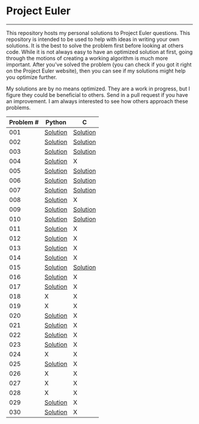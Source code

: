 # Project Euler
_____________

This repository hosts my personal solutions to Project Euler questions. 
This repository is intended to be used to help with ideas in writing your own 
solutions. It is the best to solve the problem first before looking at others code. 
While it is not always easy to have an optimized solution at first, going through the 
motions of creating a working algorithm is much more important. After you've solved the problem (you can check if you got it right on the Project Euler website), then you can see if my solutions might help you optimize further.


My solutions are by no means optimized. They are a work in progress, but I figure they could be beneficial to others. Send in a pull request if you have an improvement. I am always interested to see how others approach these problems.


| Problem # | Python | C |
| ------ | ------ | - |
| 001 | [Solution](/python/p001.py) | [Solution](/c/p001.c) |
| 002 | [Solution](/python/p002.py) | [Solution](/c/p002.c) |
| 003 | [Solution](/python/p003.py) | [Solution](/c/p003.c) |
| 004 | [Solution](/python/p004.py) | X |
| 005 | [Solution](/python/p005.py) | [Solution](/c/p005.c) |
| 006 | [Solution](/python/p006.py) | [Solution](/c/p006.c) |
| 007 | [Solution](/python/p007.py) | [Solution](/c/p007.c) |
| 008 | [Solution](/python/p008.py) | X |
| 009 | [Solution](/python/p009.py) | [Solution](/c/p009.c) |
| 010 | [Solution](/python/p010.py) | [Solution](/c/p010.c) |
| 011 | [Solution](/python/p011.py) | X |
| 012 | [Solution](/python/p012.py) | X |
| 013 | [Solution](/python/p013.py) | X |
| 014 | [Solution](/python/p014.py) | X |
| 015 | [Solution](/python/p015.py) | [Solution](/c/p015.c) |
| 016 | [Solution](/python/p016.py) | X |
| 017 | [Solution](/python/p017.py) | X |
| 018 | X | X |
| 019 | X | X |
| 020 | [Solution](/python/p020.py) | X |
| 021 | [Solution](/python/p021.py) | X |
| 022 | [Solution](/python/p022.py) | X |
| 023 | [Solution](/python/p023.py) | X |
| 024 | X | X |
| 025 | [Solution](/python/p025.py) | X |
| 026 | X | X |
| 027 | X | X |
| 028 | X | X |
| 029 | [Solution](/python/p029.py) | X |
| 030 | [Solution](/python/p030.py) | X |